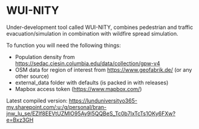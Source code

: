 # WUI-NITY

Under-development tool called WUI-NITY, combines pedestrian and traffic evacuation/simulation in combination with wildfire spread simulation.

To function you will need the following things:
- Population density from https://sedac.ciesin.columbia.edu/data/collection/gpw-v4
- OSM data for region of interest from https://www.geofabrik.de/ (or any other source)
- external_data folder with defaults (is packed in with releases)
- Mapbox access token (https://www.mapbox.com/)

Latest compiled version:
https://lunduniversityo365-my.sharepoint.com/:u:/g/personal/bran-jnw_lu_se/EZIf8EEVtUZMlO95Ay9l5QQBeS_Tc0b7lxTcTs1OKy6FXw?e=Bxz3GH

